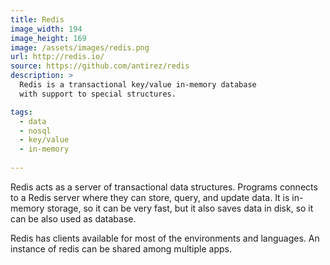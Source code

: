 ```yaml
---
title: Redis
image_width: 194
image_height: 169
image: /assets/images/redis.png
url: http://redis.io/
source: https://github.com/antirez/redis
description: >
  Redis is a transactional key/value in-memory database
  with support to special structures.

tags:
  - data
  - nosql
  - key/value
  - in-memory
  
---
```

Redis acts as a server of transactional data structures.
Programs connects to a Redis server where they can
store, query, and update data.
It is in-memory storage, 
so it can be very fast,
but it also saves data in disk, 
so it can be also used as database.

Redis has clients available for most of the environments and languages.
An instance of redis can be 
shared among multiple apps.
